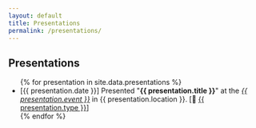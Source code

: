 ```yaml
---
layout: default
title: Presentations
permalink: /presentations/
---
```


<div class="container" style="margin-top: 1em">
  <h2>Presentations</h2>
  <ul class="list-unstyled">
    {% for presentation in site.data.presentations %}
    <li>
      [{{ presentation.date }}] Presented "<b>{{ presentation.title }}</b>" at
      the
      <i
        ><a
          href="{{ presentation.event-url }}"
          class="link-dark link-underline-opacity-0 link-underline-opacity-75-hover"
          target="_blank"
          >{{ presentation.event }}</a
        ></i
      >
      in {{ presentation.location }}. [📑
      <a
        href="{{ site.baseurl }}/files/presentation/{{ presentation.file }}"
        class="link-primary link-underline-opacity-0 link-underline-opacity-75-hover"
        target="_blank"
        >{{ presentation.type }}</a
      >]
    </li>
    {% endfor %}
  </ul>
</div>
